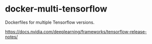 # docker-multi-tensorflow
Dockerfiles for multiple Tensorflow versions.  

https://docs.nvidia.com/deeplearning/frameworks/tensorflow-release-notes/